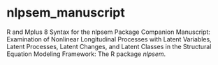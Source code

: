 # nlpsem_manuscript
R and Mplus 8 Syntax for the nlpsem Package Companion Manuscript: Examination of Nonlinear Longitudinal Processes with Latent Variables, Latent Processes, Latent Changes, and Latent Classes in the Structural Equation Modeling Framework: The R package *nlpsem*.
